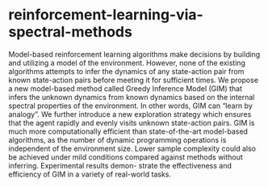# reinforcement-learning-via-spectral-methods
Model-based reinforcement learning algorithms make decisions by building and utilizing a model of the environment. However, none of the existing algorithms attempts to infer the dynamics of any state-action pair from known state-action pairs before meeting it for sufficient times. We propose a new model-based method called Greedy Inference Model (GIM) that infers the unknown dynamics from known dynamics based on the internal spectral properties of the environment. In other words, GIM can “learn by analogy”. We further introduce a new exploration strategy which ensures that the agent rapidly and evenly visits unknown state-action pairs. GIM is much more computationally efficient than state-of-the-art model-based algorithms, as the number of dynamic programming operations is independent of the environment size. Lower sample complexity could also be achieved under mild conditions compared against methods without inferring. Experimental results demon- strate the effectiveness and efficiency of GIM in a variety of real-world tasks.
